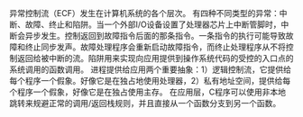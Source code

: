 异常控制流（ECF）发生在计算机系统的各个层次。
有四种不同类型的异常：中断、故障、终止和陷阱。当一个外部I/O设备设置了处理器芯片上中断管脚时，中断会异步发生。控制返回到故障指令后面的那条指令。一条指令的执行可能导致故障和终止同步发声。故障处理程序会重新启动故障指令，而终止处理程序从不将控制返回给被中断的流。陷阱用来实现向应用提供到操作系统代码的受控的入口点的系统调用的函数调用。
进程提供给应用两个重要抽象：1）逻辑控制流，它提供给每个程序一个假象。好像它是在独占地使用处理器，2）私有地址空间，提供给每个程序一个假象，好像它是在独占使用主存。
在应用层，C程序可以使用非本地跳转来规避正常的调用/返回栈规则，并且直接从一个函数分支到另一个函数。
